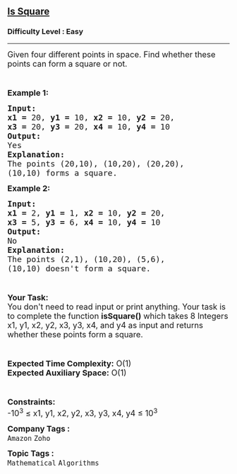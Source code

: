 <h2><a href="https://practice.geeksforgeeks.org/problems/is-square1846/1">Is Square</a></h2><h3>Difficulty Level : Easy</h3><hr><div class="problems_problem_content__Xm_eO"><p><span style="font-size:18px">Given four different points in space. Find whether these points can form a square or not.</span></p>

<p>&nbsp;</p>

<p><span style="font-size:18px"><strong>Example 1:</strong></span></p>

<pre><span style="font-size:18px"><strong>Input:</strong></span>
<span style="font-size:18px"><strong>x1 = </strong></span><span style="font-size:18px">20, <strong>y1 =</strong> 10, <strong>x2 = </strong>10,<strong> </strong><strong>y2 =</strong> 20, 
<strong>x3 =</strong> 20, <strong>y3 =</strong> 20,<strong> x4 =</strong> 10, <strong>y4 =</strong> 10</span> 
<span style="font-size:18px"><strong>Output:</strong></span>
<span style="font-size:18px">Yes</span>
<span style="font-size:18px"><strong>Explanation:</strong></span>
<span style="font-size:18px">The points (20,10), (10,20), (20,20),
(10,10) forms a square.</span></pre>

<p><span style="font-size:18px"><strong>Example 2:</strong></span></p>

<pre><span style="font-size:18px"><strong>Input:</strong></span>
<span style="font-size:18px"><strong>x1 = </strong></span><span style="font-size:18px">2, <strong>y1 =</strong> 1, <strong>x2 = </strong>10,<strong> </strong><strong>y2 =</strong> 20, 
<strong>x3 =</strong> 5, <strong>y3 =</strong> 6,<strong> x4 =</strong> 10, <strong>y4 =</strong> 10</span> 
<span style="font-size:18px"><strong>Output:</strong></span>
<span style="font-size:18px">No</span>
<span style="font-size:18px"><strong>Explanation:</strong></span>
<span style="font-size:18px">The points (2,1), (10,20), (5,6),
(10,10) doesn't form a square.</span></pre>

<p>&nbsp;</p>

<p><span style="font-size:18px"><strong>Your Task:</strong><br>
You don't need to read input or print anything. Your task is to complete the function <strong>isSquare()</strong> which takes 8 Integers x1, y1, x2, y2, x3, y3, x4, and y4 as input and returns whether these points form a square.</span></p>

<p>&nbsp;</p>

<p><span style="font-size:18px"><strong>Expected Time Complexity:</strong> O(1)<br>
<strong>Expected Auxiliary Space:</strong> O(1)</span></p>

<p>&nbsp;</p>

<p><span style="font-size:18px"><strong>Constraints:</strong></span><br>
<span style="font-size:18px">-10<sup>3</sup> ≤ x1, y1, x2, y2, x3, y3, x4, y4 ≤ 10<sup>3</sup></span></p>
</div><p><span style=font-size:18px><strong>Company Tags : </strong><br><code>Amazon</code>&nbsp;<code>Zoho</code>&nbsp;<br><p><span style=font-size:18px><strong>Topic Tags : </strong><br><code>Mathematical</code>&nbsp;<code>Algorithms</code>&nbsp;